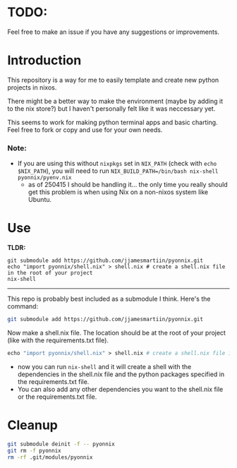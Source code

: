 # TODO:
Feel free to make an issue if you have any suggestions or improvements.

# Introduction
This repository is a way for me to easily template and create new python projects in nixos. 

There might be a better way to make the environment (maybe by adding it to the nix store?) but I haven't personally felt like it was neccessary yet.

This seems to work for making python terminal apps and basic charting. Feel free to fork or copy and use for your own needs.  

### Note:
- If you are using this without `nixpkgs` set in `NIX_PATH` (check with `echo $NIX_PATH`), you will need to run `NIX_BUILD_PATH=/bin/bash nix-shell pyonnix/pyenv.nix`
    - as of 250415 I should be handling it... the only time you really should get this problem is when using Nix on a non-nixos system like Ubuntu.

# Use
**TLDR:**
```
git submodule add https://github.com/jjamesmartiin/pyonnix.git
echo "import pyonnix/shell.nix" > shell.nix # create a shell.nix file in the root of your project
nix-shell
```

-----

This repo is probably best included as a submodule I think. Here's the command:
```bash
git submodule add https://github.com/jjamesmartiin/pyonnix.git
```

Now make a shell.nix file. The location should be at the root of your project (like with the requirements.txt file). 
```nix
echo "import pyonnix/shell.nix" > shell.nix # create a shell.nix file in the root of your project
```
- now you can run `nix-shell` and it will create a shell with the dependencies in the shell.nix file and the python packages specified in the requirements.txt file.
- You can also add any other dependencies you want to the shell.nix file or the requirements.txt file.

# Cleanup
```bash
git submodule deinit -f -- pyonnix
git rm -f pyonnix
rm -rf .git/modules/pyonnix
```
